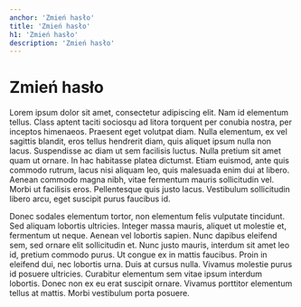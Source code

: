 ```yaml
---
anchor: 'Zmień hasło'
title: 'Zmień hasło'
h1: 'Zmień hasło'
description: 'Zmień hasło'
---
```


# Zmień hasło

Lorem ipsum dolor sit amet, consectetur adipiscing elit. Nam id elementum tellus. Class aptent taciti sociosqu ad litora torquent per conubia nostra, per inceptos himenaeos. Praesent eget volutpat diam. Nulla elementum, ex vel sagittis blandit, eros tellus hendrerit diam, quis aliquet ipsum nulla non lacus. Suspendisse ac diam ut sem facilisis luctus. Nulla pretium sit amet quam ut ornare. In hac habitasse platea dictumst. Etiam euismod, ante quis commodo rutrum, lacus nisi aliquam leo, quis malesuada enim dui at libero. Aenean commodo magna nibh, vitae fermentum mauris sollicitudin vel. Morbi ut facilisis eros. Pellentesque quis justo lacus. Vestibulum sollicitudin libero arcu, eget suscipit purus faucibus id.

Donec sodales elementum tortor, non elementum felis vulputate tincidunt. Sed aliquam lobortis ultricies. Integer massa mauris, aliquet ut molestie et, fermentum ut neque. Aenean vel lobortis sapien. Nunc dapibus eleifend sem, sed ornare elit sollicitudin et. Nunc justo mauris, interdum sit amet leo id, pretium commodo purus. Ut congue ex in mattis faucibus. Proin in eleifend dui, nec lobortis urna. Duis at cursus nulla. Vivamus molestie purus id posuere ultricies. Curabitur elementum sem vitae ipsum interdum lobortis. Donec non ex eu erat suscipit ornare. Vivamus porttitor elementum tellus at mattis. Morbi vestibulum porta posuere. 